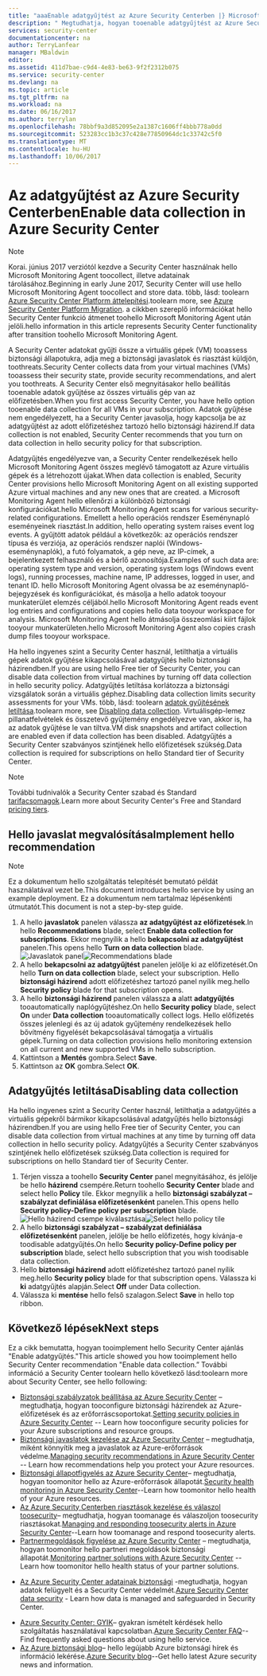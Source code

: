```yaml
---
title: "aaaEnable adatgyűjtést az Azure Security Centerben |} Microsoft Docs"
description: " Megtudhatja, hogyan tooenable adatgyűjtést az Azure Security Centerben. "
services: security-center
documentationcenter: na
author: TerryLanfear
manager: MBaldwin
editor: 
ms.assetid: 411d7bae-c9d4-4e83-be63-9f2f2312b075
ms.service: security-center
ms.devlang: na
ms.topic: article
ms.tgt_pltfrm: na
ms.workload: na
ms.date: 06/16/2017
ms.author: terrylan
ms.openlocfilehash: 78bbf9a3d852095e2a1387c1606ff4bbb778a0dd
ms.sourcegitcommit: 523283cc1b3c37c428e77850964dc1c33742c5f0
ms.translationtype: MT
ms.contentlocale: hu-HU
ms.lasthandoff: 10/06/2017
---
```

# <a name="enable-data-collection-in-azure-security-center"></a><span data-ttu-id="5c3ea-103">Az adatgyűjtést az Azure Security Centerben</span><span class="sxs-lookup"><span data-stu-id="5c3ea-103">Enable data collection in Azure Security Center</span></span>

> [!NOTE]
> <span data-ttu-id="5c3ea-104">Korai. június 2017 verziótól kezdve a Security Center használnak hello Microsoft Monitoring Agent toocollect, illetve adatainak tárolásához.</span><span class="sxs-lookup"><span data-stu-id="5c3ea-104">Beginning in early June 2017, Security Center will use hello Microsoft Monitoring Agent toocollect and store data.</span></span> <span data-ttu-id="5c3ea-105">több, lásd: toolearn [Azure Security Center Platform áttelepítési](security-center-platform-migration.md).</span><span class="sxs-lookup"><span data-stu-id="5c3ea-105">toolearn more, see [Azure Security Center Platform Migration](security-center-platform-migration.md).</span></span> <span data-ttu-id="5c3ea-106">a cikkben szereplő információkat hello Security Center funkció átmenet toohello Microsoft Monitoring Agent után jelöli.</span><span class="sxs-lookup"><span data-stu-id="5c3ea-106">hello information in this article represents Security Center functionality after transition toohello Microsoft Monitoring Agent.</span></span>
>
>

<span data-ttu-id="5c3ea-107">A Security Center adatokat gyűjti össze a virtuális gépek (VM) tooassess biztonsági állapotukra, adja meg a biztonsági javaslatok és riasztást küldjön, toothreats.</span><span class="sxs-lookup"><span data-stu-id="5c3ea-107">Security Center collects data from your virtual machines (VMs) tooassess their security state, provide security recommendations, and alert you toothreats.</span></span> <span data-ttu-id="5c3ea-108">A Security Center első megnyitásakor hello beállítás tooenable adatok gyűjtése az összes virtuális gép van az előfizetésben.</span><span class="sxs-lookup"><span data-stu-id="5c3ea-108">When you first access Security Center, you have hello option tooenable data collection for all VMs in your subscription.</span></span> <span data-ttu-id="5c3ea-109">Adatok gyűjtése nem engedélyezett, ha a Security Center javasolja, hogy kapcsolja be az adatgyűjtést az adott előfizetéshez tartozó hello biztonsági házirend.</span><span class="sxs-lookup"><span data-stu-id="5c3ea-109">If data collection is not enabled, Security Center recommends that you turn on data collection in hello security policy for that subscription.</span></span>

<span data-ttu-id="5c3ea-110">Adatgyűjtés engedélyezve van, a Security Center rendelkezések hello Microsoft Monitoring Agent összes meglévő támogatott az Azure virtuális gépek és a létrehozott újakat.</span><span class="sxs-lookup"><span data-stu-id="5c3ea-110">When data collection is enabled, Security Center provisions hello Microsoft Monitoring Agent on all existing supported Azure virtual machines and any new ones that are created.</span></span> <span data-ttu-id="5c3ea-111">a Microsoft Monitoring Agent hello ellenőrzi a különböző biztonsági konfigurációkat.</span><span class="sxs-lookup"><span data-stu-id="5c3ea-111">hello Microsoft Monitoring Agent scans for various security-related configurations.</span></span> <span data-ttu-id="5c3ea-112">Emellett a hello operációs rendszer Eseménynapló eseményeinek riasztást.</span><span class="sxs-lookup"><span data-stu-id="5c3ea-112">In addition, hello operating system raises event log events.</span></span> <span data-ttu-id="5c3ea-113">A gyűjtött adatok például a következők: az operációs rendszer típusa és verziója, az operációs rendszer naplói (Windows-eseménynaplók), a futó folyamatok, a gép neve, az IP-címek, a bejelentkezett felhasználó és a bérlő azonosítója.</span><span class="sxs-lookup"><span data-stu-id="5c3ea-113">Examples of such data are: operating system type and version, operating system logs (Windows event logs), running processes, machine name, IP addresses, logged in user, and tenant ID.</span></span> <span data-ttu-id="5c3ea-114">hello Microsoft Monitoring Agent olvassa be az eseménynapló-bejegyzések és konfigurációkat, és másolja a hello adatok tooyour munkaterület elemzés céljából.</span><span class="sxs-lookup"><span data-stu-id="5c3ea-114">hello Microsoft Monitoring Agent reads event log entries and configurations and copies hello data tooyour workspace for analysis.</span></span> <span data-ttu-id="5c3ea-115">Microsoft Monitoring Agent hello átmásolja összeomlási kiírt fájlok tooyour munkaterületen.</span><span class="sxs-lookup"><span data-stu-id="5c3ea-115">hello Microsoft Monitoring Agent also copies crash dump files tooyour workspace.</span></span>

<span data-ttu-id="5c3ea-116">Ha hello ingyenes szint a Security Center használ, letilthatja a virtuális gépek adatok gyűjtése kikapcsolásával adatgyűjtés hello biztonsági házirendben.</span><span class="sxs-lookup"><span data-stu-id="5c3ea-116">If you are using hello Free tier of Security Center, you can disable data collection from virtual machines by turning off data collection in hello security policy.</span></span> <span data-ttu-id="5c3ea-117">Adatgyűjtés letiltása korlátozza a biztonsági vizsgálatok során a virtuális géphez.</span><span class="sxs-lookup"><span data-stu-id="5c3ea-117">Disabling data collection limits security assessments for your VMs.</span></span> <span data-ttu-id="5c3ea-118">több, lásd: toolearn [adatok gyűjtésének letiltása](#disabling-data-collection).</span><span class="sxs-lookup"><span data-stu-id="5c3ea-118">toolearn more, see [Disabling data collection](#disabling-data-collection).</span></span> <span data-ttu-id="5c3ea-119">Virtuálisgép-lemez pillanatfelvételek és összetevő gyűjtemény engedélyezve van, akkor is, ha az adatok gyűjtése le van tiltva.</span><span class="sxs-lookup"><span data-stu-id="5c3ea-119">VM disk snapshots and artifact collection are enabled even if data collection has been disabled.</span></span> <span data-ttu-id="5c3ea-120">Adatgyűjtés a Security Center szabványos szintjének hello előfizetések szükség.</span><span class="sxs-lookup"><span data-stu-id="5c3ea-120">Data collection is required for subscriptions on hello Standard tier of Security Center.</span></span>

> [!NOTE]
> <span data-ttu-id="5c3ea-121">További tudnivalók a Security Center szabad és Standard [tarifacsomagok](security-center-pricing.md).</span><span class="sxs-lookup"><span data-stu-id="5c3ea-121">Learn more about Security Center's Free and Standard [pricing tiers](security-center-pricing.md).</span></span>
>
>

## <a name="implement-hello-recommendation"></a><span data-ttu-id="5c3ea-122">Hello javaslat megvalósítása</span><span class="sxs-lookup"><span data-stu-id="5c3ea-122">Implement hello recommendation</span></span>

> [!NOTE]
> <span data-ttu-id="5c3ea-123">Ez a dokumentum hello szolgáltatás telepítését bemutató példát használatával vezet be.</span><span class="sxs-lookup"><span data-stu-id="5c3ea-123">This document introduces hello service by using an example deployment.</span></span> <span data-ttu-id="5c3ea-124">Ez a dokumentum nem tartalmaz lépésenkénti útmutatót.</span><span class="sxs-lookup"><span data-stu-id="5c3ea-124">This document is not a step-by-step guide.</span></span>
>
>

1. <span data-ttu-id="5c3ea-125">A hello **javaslatok** panelen válassza **az adatgyűjtést az előfizetések**.</span><span class="sxs-lookup"><span data-stu-id="5c3ea-125">In hello **Recommendations** blade, select **Enable data collection for subscriptions**.</span></span>  <span data-ttu-id="5c3ea-126">Ekkor megnyílik a hello **bekapcsolni az adatgyűjtést** panelen.</span><span class="sxs-lookup"><span data-stu-id="5c3ea-126">This opens hello **Turn on data collection** blade.</span></span>
   <span data-ttu-id="5c3ea-127">![Javaslatok panel][2]</span><span class="sxs-lookup"><span data-stu-id="5c3ea-127">![Recommendations blade][2]</span></span>
2. <span data-ttu-id="5c3ea-128">A hello **bekapcsolni az adatgyűjtést** panelen jelölje ki az előfizetését.</span><span class="sxs-lookup"><span data-stu-id="5c3ea-128">On hello **Turn on data collection** blade, select your subscription.</span></span> <span data-ttu-id="5c3ea-129">Hello **biztonsági házirend** adott előfizetéshez tartozó panel nyílik meg.</span><span class="sxs-lookup"><span data-stu-id="5c3ea-129">hello **Security policy** blade for that subscription opens.</span></span>
3. <span data-ttu-id="5c3ea-130">A hello **biztonsági házirend** panelen válassza **a** alatt **adatgyűjtés** tooautomatically naplógyűjtéshez.</span><span class="sxs-lookup"><span data-stu-id="5c3ea-130">On hello **Security policy** blade, select **On** under **Data collection** tooautomatically collect logs.</span></span> <span data-ttu-id="5c3ea-131">Hello előfizetés összes jelenlegi és az új adatok gyűjtemény rendelkezések hello bővítmény figyelését bekapcsolásával támogatja a virtuális gépek.</span><span class="sxs-lookup"><span data-stu-id="5c3ea-131">Turning on data collection provisions hello monitoring extension on all current and new supported VMs in hello subscription.</span></span>
4. <span data-ttu-id="5c3ea-132">Kattintson a **Mentés** gombra.</span><span class="sxs-lookup"><span data-stu-id="5c3ea-132">Select **Save**.</span></span>
5. <span data-ttu-id="5c3ea-133">Kattintson az **OK** gombra.</span><span class="sxs-lookup"><span data-stu-id="5c3ea-133">Select **OK**.</span></span>

## <a name="disabling-data-collection"></a><span data-ttu-id="5c3ea-134">Adatgyűjtés letiltása</span><span class="sxs-lookup"><span data-stu-id="5c3ea-134">Disabling data collection</span></span>
<span data-ttu-id="5c3ea-135">Ha hello ingyenes szint a Security Center használ, letilthatja a adatgyűjtés a virtuális gépekről bármikor kikapcsolásával adatgyűjtés hello biztonsági házirendben.</span><span class="sxs-lookup"><span data-stu-id="5c3ea-135">If you are using hello Free tier of Security Center, you can disable data collection from virtual machines at any time by turning off data collection in hello security policy.</span></span> <span data-ttu-id="5c3ea-136">Adatgyűjtés a Security Center szabványos szintjének hello előfizetések szükség.</span><span class="sxs-lookup"><span data-stu-id="5c3ea-136">Data collection is required for subscriptions on hello Standard tier of Security Center.</span></span>

1. <span data-ttu-id="5c3ea-137">Térjen vissza a toohello **Security Center** panel megnyitásához, és jelölje be hello **házirend** csempére.</span><span class="sxs-lookup"><span data-stu-id="5c3ea-137">Return toohello **Security Center** blade and select hello **Policy** tile.</span></span> <span data-ttu-id="5c3ea-138">Ekkor megnyílik a hello **biztonsági szabályzat – szabályzat definiálása előfizetésenként** panelen.</span><span class="sxs-lookup"><span data-stu-id="5c3ea-138">This opens hello **Security policy-Define policy per subscription** blade.</span></span>
   <span data-ttu-id="5c3ea-139">![Hello házirend csempe kiválasztása][5]</span><span class="sxs-lookup"><span data-stu-id="5c3ea-139">![Select hello policy tile][5]</span></span>
2. <span data-ttu-id="5c3ea-140">A hello **biztonsági szabályzat – szabályzat definiálása előfizetésenként** panelen, jelölje be hello előfizetés, hogy kívánja-e toodisable adatgyűjtés.</span><span class="sxs-lookup"><span data-stu-id="5c3ea-140">On hello **Security policy-Define policy per subscription** blade, select hello subscription that you wish toodisable data collection.</span></span>
3. <span data-ttu-id="5c3ea-141">Hello **biztonsági házirend** adott előfizetéshez tartozó panel nyílik meg.</span><span class="sxs-lookup"><span data-stu-id="5c3ea-141">hello **Security policy** blade for that subscription opens.</span></span>  <span data-ttu-id="5c3ea-142">Válassza ki **ki** adatgyűjtés alapján.</span><span class="sxs-lookup"><span data-stu-id="5c3ea-142">Select **Off** under Data collection.</span></span>
4. <span data-ttu-id="5c3ea-143">Válassza ki **mentése** hello felső szalagon.</span><span class="sxs-lookup"><span data-stu-id="5c3ea-143">Select **Save** in hello top ribbon.</span></span>

## <a name="next-steps"></a><span data-ttu-id="5c3ea-144">Következő lépések</span><span class="sxs-lookup"><span data-stu-id="5c3ea-144">Next steps</span></span>
<span data-ttu-id="5c3ea-145">Ez a cikk bemutatta, hogyan tooimplement hello Security Center ajánlás "Enable adatgyűjtés."</span><span class="sxs-lookup"><span data-stu-id="5c3ea-145">This article showed you how tooimplement hello Security Center recommendation "Enable data collection.”</span></span> <span data-ttu-id="5c3ea-146">További információ a Security Center toolearn hello következő lásd:</span><span class="sxs-lookup"><span data-stu-id="5c3ea-146">toolearn more about Security Center, see hello following:</span></span>

* <span data-ttu-id="5c3ea-147">[Biztonsági szabályzatok beállítása az Azure Security Center](security-center-policies.md) – megtudhatja, hogyan tooconfigure biztonsági házirendek az Azure-előfizetések és az erőforráscsoportokat.</span><span class="sxs-lookup"><span data-stu-id="5c3ea-147">[Setting security policies in Azure Security Center](security-center-policies.md) -- Learn how tooconfigure security policies for your Azure subscriptions and resource groups.</span></span>
* <span data-ttu-id="5c3ea-148">[Biztonsági javaslatok kezelése az Azure Security Center](security-center-recommendations.md) – megtudhatja, miként könnyítik meg a javaslatok az Azure-erőforrások védelme.</span><span class="sxs-lookup"><span data-stu-id="5c3ea-148">[Managing security recommendations in Azure Security Center](security-center-recommendations.md) -- Learn how recommendations help you protect your Azure resources.</span></span>
* <span data-ttu-id="5c3ea-149">[Biztonsági állapotfigyelés az Azure Security Center](security-center-monitoring.md)– megtudhatja, hogyan toomonitor hello az Azure-erőforrások állapotát.</span><span class="sxs-lookup"><span data-stu-id="5c3ea-149">[Security health monitoring in Azure Security Center](security-center-monitoring.md)--Learn how toomonitor hello health of your Azure resources.</span></span>
* <span data-ttu-id="5c3ea-150">[Az Azure Security Centerben riasztások kezelése és válaszol toosecurity](security-center-managing-and-responding-alerts.md)– megtudhatja, hogyan toomanage és válaszoljon toosecurity riasztásokat.</span><span class="sxs-lookup"><span data-stu-id="5c3ea-150">[Managing and responding toosecurity alerts in Azure Security Center](security-center-managing-and-responding-alerts.md)--Learn how toomanage and respond toosecurity alerts.</span></span>
* <span data-ttu-id="5c3ea-151">[Partnermegoldások figyelése az Azure Security Center](security-center-partner-solutions.md) – megtudhatja, hogyan toomonitor hello partneri megoldások biztonsági állapotát.</span><span class="sxs-lookup"><span data-stu-id="5c3ea-151">[Monitoring partner solutions with Azure Security Center](security-center-partner-solutions.md) -- Learn how toomonitor hello health status of your partner solutions.</span></span>
- <span data-ttu-id="5c3ea-152">[Az Azure Security Center adatainak biztonsági](security-center-data-security.md) -megtudhatja, hogyan adatok felügyelt és a Security Center védelmét.</span><span class="sxs-lookup"><span data-stu-id="5c3ea-152">[Azure Security Center data security](security-center-data-security.md) - Learn how data is managed and safeguarded in Security Center.</span></span>
* <span data-ttu-id="5c3ea-153">[Azure Security Center: GYIK](security-center-faq.md)– gyakran ismételt kérdések hello szolgáltatás használatával kapcsolatban.</span><span class="sxs-lookup"><span data-stu-id="5c3ea-153">[Azure Security Center FAQ](security-center-faq.md)--Find frequently asked questions about using hello service.</span></span>
* <span data-ttu-id="5c3ea-154">[Az Azure biztonsági blog](http://blogs.msdn.com/b/azuresecurity/)– hello legújabb Azure biztonsági hírek és információ lekérése.</span><span class="sxs-lookup"><span data-stu-id="5c3ea-154">[Azure Security blog](http://blogs.msdn.com/b/azuresecurity/)--Get hello latest Azure security news and information.</span></span>

<!--Image references-->
[2]: ./media/security-center-enable-data-collection/recommendations.png
[3]: ./media/security-center-enable-data-collection/data-collection.png
[4]: ./media/security-center-enable-data-collection/storage-account.png
[5]: ./media/security-center-enable-data-collection/policy.png
[6]: ./media/security-center-enable-data-collection/disable-data-collection.png
